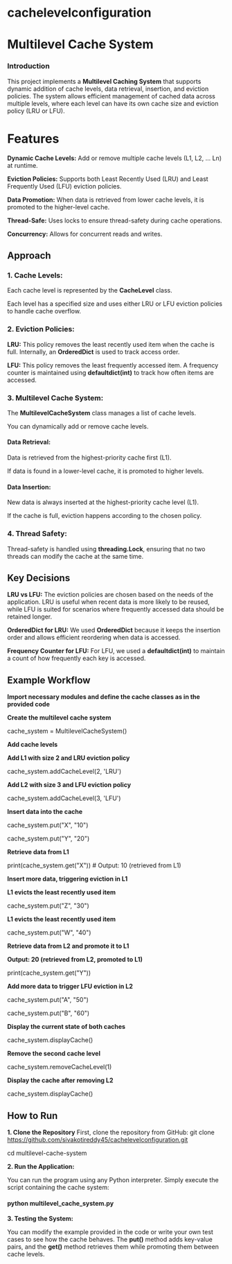 # cachelevelconfiguration

# Multilevel Cache System
### Introduction
This project implements a **Multilevel Caching System** that supports dynamic addition of cache levels, data retrieval, insertion, and eviction policies. The system allows efficient management of cached data across multiple levels, where each level can have its own cache size and eviction policy (LRU or LFU).

# Features
**Dynamic Cache Levels:** Add or remove multiple cache levels (L1, L2, ... Ln) at runtime.

**Eviction Policies:** Supports both Least Recently Used (LRU) and Least Frequently Used (LFU) eviction policies.

**Data Promotion:** When data is retrieved from lower cache levels, it is promoted to the higher-level cache.

**Thread-Safe:** Uses locks to ensure thread-safety during cache operations.

**Concurrency:** Allows for concurrent reads and writes.

## Approach
### 1. Cache Levels:
Each cache level is represented by the **CacheLevel** class.

Each level has a specified size and uses either LRU or LFU eviction policies to handle cache overflow.

### 2. Eviction Policies:
**LRU:** This policy removes the least recently used item when the cache is full. Internally, an **OrderedDict** is used to track access order.

**LFU:** This policy removes the least frequently accessed item. A frequency counter is maintained using **defaultdict(int)** to track how often items are accessed.

### 3. Multilevel Cache System:
The **MultilevelCacheSystem** class manages a list of cache levels.

You can dynamically add or remove cache levels.

#### Data Retrieval:
Data is retrieved from the highest-priority cache first (L1).

If data is found in a lower-level cache, it is promoted to higher levels.

#### Data Insertion:
New data is always inserted at the highest-priority cache level (L1).

If the cache is full, eviction happens according to the chosen policy.

### 4. Thread Safety:
Thread-safety is handled using **threading.Lock**, ensuring that no two threads can modify the cache at the same time.

## Key Decisions
**LRU vs LFU:** The eviction policies are chosen based on the needs of the application. LRU is useful when recent data is more likely to be reused, while LFU is suited for scenarios where frequently accessed data should be retained longer.

**OrderedDict for LRU:** We used **OrderedDict** because it keeps the insertion order and allows efficient reordering when data is accessed.

**Frequency Counter for LFU:** For LFU, we used a **defaultdict(int)** to maintain a count of how frequently each key is accessed.

## Example Workflow

**Import necessary modules and define the cache classes as in the provided code**

**Create the multilevel cache system**

cache_system = MultilevelCacheSystem()

**Add cache levels**

**Add L1 with size 2 and LRU eviction policy**

cache_system.addCacheLevel(2, 'LRU')  

**Add L2 with size 3 and LFU eviction policy**

cache_system.addCacheLevel(3, 'LFU')  

**Insert data into the cache**

cache_system.put("X", "10")

cache_system.put("Y", "20")

**Retrieve data from L1**

print(cache_system.get("X"))  # Output: 10 (retrieved from L1)

**Insert more data, triggering eviction in L1**

**L1 evicts the least recently used item**

cache_system.put("Z", "30")

**L1 evicts the least recently used item**

cache_system.put("W", "40")  

**Retrieve data from L2 and promote it to L1**

**Output: 20 (retrieved from L2, promoted to L1)**

print(cache_system.get("Y"))  

**Add more data to trigger LFU eviction in L2**

cache_system.put("A", "50")

cache_system.put("B", "60")

**Display the current state of both caches**

cache_system.displayCache()

**Remove the second cache level**

cache_system.removeCacheLevel(1)

**Display the cache after removing L2**

cache_system.displayCache()

## How to Run
**1. Clone the Repository**
First, clone the repository from GitHub:
git clone https://github.com/sivakotireddy45/cachelevelconfiguration.git

cd multilevel-cache-system

**2. Run the Application:**

You can run the program using any Python interpreter. Simply execute the script containing the cache system:

#### python multilevel_cache_system.py

**3. Testing the System:**

You can modify the example provided in the code or write your own test cases to see how the cache behaves. The **put()** method adds key-value pairs, and the **get()** method retrieves them while promoting them between cache levels.

